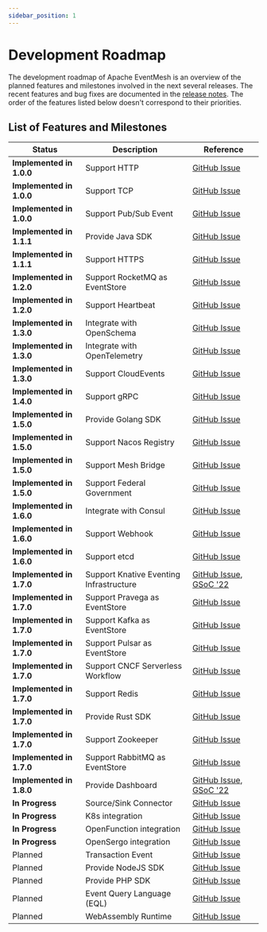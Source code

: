 ```yaml
---
sidebar_position: 1
---
```


# Development Roadmap

The development roadmap of Apache EventMesh is an overview of the planned features and milestones involved in the next several releases. The recent features and bug fixes are documented in the [release notes](https://eventmesh.apache.org/events/release-notes/v1.4.0). The order of the features listed below doesn't correspond to their priorities.

## List of Features and Milestones

| Status                                    | Description                     | Reference |
|-------------------------------------------|---------------------------------|  --- |
| **Implemented in 1.0.0**                  | Support HTTP                    | [GitHub Issue](https://github.com/apache/incubator-eventmesh/issues/417) |
| **Implemented in 1.0.0**                  | Support TCP                     | [GitHub Issue](https://github.com/apache/incubator-eventmesh/issues/417) |
| **Implemented in 1.0.0**                  | Support Pub/Sub Event           | [GitHub Issue](https://github.com/apache/incubator-eventmesh/issues/417) |
| **Implemented in 1.1.1**                  | Provide Java SDK                | [GitHub Issue](https://github.com/apache/incubator-eventmesh/issues/417) |
| **Implemented in 1.1.1**                  | Support HTTPS                   | [GitHub Issue](https://github.com/apache/incubator-eventmesh/issues/417) |
| **Implemented in 1.2.0**                  | Support RocketMQ as EventStore  | [GitHub Issue](https://github.com/apache/incubator-eventmesh/issues/417) |
| **Implemented in 1.2.0**                  | Support Heartbeat               | [GitHub Issue](https://github.com/apache/incubator-eventmesh/issues/417) |
| **Implemented in 1.3.0**                  | Integrate with OpenSchema       | [GitHub Issue](https://github.com/apache/incubator-eventmesh/issues/417) |
| **Implemented in 1.3.0**                  | Integrate with OpenTelemetry    | [GitHub Issue](https://github.com/apache/incubator-eventmesh/issues/417) |
| **Implemented in 1.3.0**                  | Support CloudEvents             | [GitHub Issue](https://github.com/apache/incubator-eventmesh/issues/417) |
| **Implemented in 1.4.0**                  | Support gRPC                    | [GitHub Issue](https://github.com/apache/incubator-eventmesh/issues/417) |
| **Implemented in 1.5.0**                  | Provide Golang SDK              | [GitHub Issue](https://github.com/apache/incubator-eventmesh/issues/417) |
| **Implemented in 1.5.0**                  | Support Nacos Registry          | [GitHub Issue](https://github.com/apache/incubator-eventmesh/issues/417) |
| **Implemented in 1.5.0**                  | Support Mesh Bridge             | [GitHub Issue](https://github.com/apache/incubator-eventmesh/issues/417) |
| **Implemented in 1.5.0**                  | Support  Federal Government     | [GitHub Issue](https://github.com/apache/incubator-eventmesh/issues/417) |
| **Implemented in 1.6.0**                  | Integrate with Consul           | [GitHub Issue](https://github.com/apache/incubator-eventmesh/issues/417) |
| **Implemented in 1.6.0**                  | Support Webhook                 | [GitHub Issue](https://github.com/apache/incubator-eventmesh/issues/417) |
| **Implemented in 1.6.0**                  | Support etcd                    | [GitHub Issue](https://github.com/apache/incubator-eventmesh/issues/417) |
| **Implemented in 1.7.0**                           | Support Knative Eventing Infrastructure | [GitHub Issue](https://github.com/apache/incubator-eventmesh/issues/790), [GSoC '22](https://issues.apache.org/jira/browse/COMDEV-463) |
| **Implemented in 1.7.0**                           | Support Pravega as EventStore   | [GitHub Issue](https://github.com/apache/incubator-eventmesh/issues/270)  |
| **Implemented in 1.7.0**                           | Support Kafka as EventStore     | [GitHub Issue](https://github.com/apache/incubator-eventmesh/issues/676) |
| **Implemented in 1.7.0**                           | Support Pulsar as EventStore    | [GitHub Issue](https://github.com/apache/incubator-eventmesh/issues/676) |
| **Implemented in 1.7.0**                           | Support CNCF Serverless Workflow| [GitHub Issue](https://github.com/apache/incubator-eventmesh/issues/417) |
| **Implemented in 1.7.0**                           | Support Redis                   | [GitHub Issue](https://github.com/apache/incubator-eventmesh/issues/417) |
| **Implemented in 1.7.0**                           | Provide Rust SDK                        | [GitHub Issue](https://github.com/apache/incubator-eventmesh/issues/815) |
| **Implemented in 1.7.0**                           | Support Zookeeper               | [GitHub Issue](https://github.com/apache/incubator-eventmesh/issues/417) |
| **Implemented in 1.7.0**                           | Support RabbitMQ as EventStore               | [GitHub Issue](https://github.com/apache/incubator-eventmesh/issues/1553) |
| **Implemented in 1.8.0**                           | Provide Dashboard                       | [GitHub Issue](https://github.com/apache/incubator-eventmesh/issues/700), [GSoC '22](https://issues.apache.org/jira/browse/COMDEV-465)
| **In Progress**                           | Source/Sink Connector            | [GitHub Issue](https://github.com/apache/eventmesh/issues/3492) |
| **In Progress**                           | K8s integration                 | [GitHub Issue](https://github.com/apache/eventmesh/issues/3327)  |
| **In Progress**                           | OpenFunction integration        | [GitHub Issue](https://github.com/apache/eventmesh/issues/2040)  |
| **In Progress**                           | OpenSergo integration        | [GitHub Issue](https://github.com/apache/eventmesh/issues/2805)  |
| Planned                                   | Transaction Event               | [GitHub Issue](https://github.com/apache/incubator-eventmesh/issues/697) |
| Planned                                   | Provide NodeJS SDK              | [GitHub Issue](https://github.com/apache/incubator-eventmesh/issues/417) |
| Planned                                   | Provide PHP    SDK              | [GitHub Issue](https://github.com/apache/incubator-eventmesh/issues/1193) |
| Planned                                   | Event Query Language (EQL)      | [GitHub Issue](https://github.com/apache/incubator-eventmesh/issues/778) |
| Planned                                   | WebAssembly Runtime             | [GitHub Issue](https://github.com/apache/incubator-eventmesh/issues/576) |

